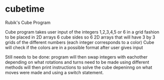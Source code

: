 # cubetime
Rubik's Cube Program

Cube program takes user input of the integers 1,2,3,4,5 or 6 in a grid fashion to be placed in 2D arrays 
6 cube sides so 6 2D arrays that will have 3 by 3 grids of the different numbers (each integer corresponds to a color)
Cube will check if the colors are in a possible format after user gives input 

Still needs to be done:
program will then swap integers with eachother depending on what rotations and turns need to be made using different methods
will then print instructions to solve the cube depeninng on what moves were made and using a switch statement. 
